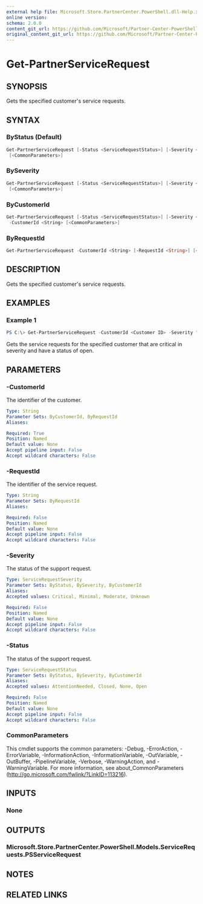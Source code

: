 ```yaml
---
external help file: Microsoft.Store.PartnerCenter.PowerShell.dll-Help.xml
online version:
schema: 2.0.0
content_git_url: https://github.com/Microsoft/Partner-Center-PowerShell/blob/master/docs/help/Get-PartnerServiceRequest.md 
original_content_git_url: https://github.com/Microsoft/Partner-Center-PowerShell/blob/master/docs/help/Get-PartnerServiceRequest.md
---
```


# Get-PartnerServiceRequest

## SYNOPSIS
Gets the specified customer's service requests.

## SYNTAX

### ByStatus (Default)
```powershell
Get-PartnerServiceRequest [-Status <ServiceRequestStatus>] [-Severity <ServiceRequestSeverity>]
 [<CommonParameters>]
```

### BySeverity
```powershell
Get-PartnerServiceRequest [-Status <ServiceRequestStatus>] [-Severity <ServiceRequestSeverity>]
 [<CommonParameters>]
```

### ByCustomerId
```powershell
Get-PartnerServiceRequest [-Status <ServiceRequestStatus>] [-Severity <ServiceRequestSeverity>]
 -CustomerId <String> [<CommonParameters>]
```

### ByRequestId
```powershell
Get-PartnerServiceRequest -CustomerId <String> [-RequestId <String>] [<CommonParameters>]
```

## DESCRIPTION

Gets the specified customer's service requests.

## EXAMPLES

### Example 1
```powershell
PS C:\> Get-PartnerServiceRequest -CustomerId <Customer ID> -Severity "Critical" -Status "Open"
```

Gets the service requests for the specified customer that are critical in severity and have a status of open.

## PARAMETERS

### -CustomerId
The identifier of the customer.

```yaml
Type: String
Parameter Sets: ByCustomerId, ByRequestId
Aliases:

Required: True
Position: Named
Default value: None
Accept pipeline input: False
Accept wildcard characters: False
```

### -RequestId
The identifier of the service request.

```yaml
Type: String
Parameter Sets: ByRequestId
Aliases:

Required: False
Position: Named
Default value: None
Accept pipeline input: False
Accept wildcard characters: False
```

### -Severity
The status of the support request.

```yaml
Type: ServiceRequestSeverity
Parameter Sets: ByStatus, BySeverity, ByCustomerId
Aliases:
Accepted values: Critical, Minimal, Moderate, Unknown

Required: False
Position: Named
Default value: None
Accept pipeline input: False
Accept wildcard characters: False
```

### -Status
The status of the support request.

```yaml
Type: ServiceRequestStatus
Parameter Sets: ByStatus, BySeverity, ByCustomerId
Aliases:
Accepted values: AttentionNeeded, Closed, None, Open

Required: False
Position: Named
Default value: None
Accept pipeline input: False
Accept wildcard characters: False
```

### CommonParameters
This cmdlet supports the common parameters: -Debug, -ErrorAction, -ErrorVariable, -InformationAction, -InformationVariable, -OutVariable, -OutBuffer, -PipelineVariable, -Verbose, -WarningAction, and -WarningVariable. For more information, see about_CommonParameters (http://go.microsoft.com/fwlink/?LinkID=113216).

## INPUTS

### None

## OUTPUTS

### Microsoft.Store.PartnerCenter.PowerShell.Models.ServiceRequests.PSServiceRequest

## NOTES

## RELATED LINKS
